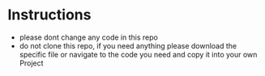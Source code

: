 # Instructions
- please dont change any code in this repo
- do not clone this repo, if you need anything please download the specific file or navigate to the code you need and copy it into your own Project
